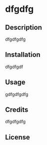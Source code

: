 # dfgdfg
      
## Description
dfgdfgdfg
## Installation
dfgdfgdf
## Usage         
gdfgdfgdfg
## Credits
dfgdfgdfg
## License
